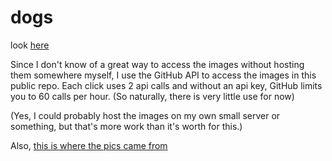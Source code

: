 # dogs

look [here](https://mattkosack.github.io/dogs)

Since I don't know of a great way to access the images without hosting them somewhere myself, I use the GitHub API to access the images in this public repo. Each click uses 2 api calls and without an api key, GitHub limits you to 60 calls per hour. (So naturally, there is very little use for now)

(Yes, I could probably host the images on my own small server or something, but that's more work than it's worth for this.)

Also, [this is where the pics came from](https://www.kaggle.com/datasets/jessicali9530/stanford-dogs-dataset)
